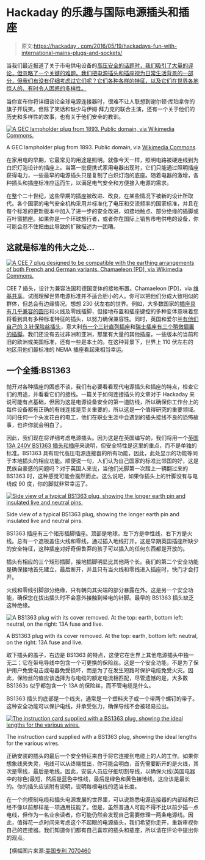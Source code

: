 # Hackaday 的乐趣与国际电源插头和插座

> 原文:[https://hackaday . com/2016/05/19/hackadays-fun-with-international-mains-plugs-and-sockets/](https://hackaday.com/2016/05/19/hackadays-fun-with-international-mains-plugs-and-sockets/)

当我们最近报道了关于市电供电设备的[高压安全的话题时，我们吸引了大量的评论，但忽略了一个关键的难题。我们把电源插头和插座视为日常生活背景的一部分，但我们有没有仔细考虑过它们呢？它们各种各样的特征，以及它们在世界各地惊人的、有时令人困惑的多样性。](https://hackaday.com/2016/05/11/looking-mains-voltage-in-the-eye-and-surviving-part-1/)

当你宣布你将详细谈论全球电源连接器时，很难不让人联想到谢尔顿·库珀拿你的旗子开玩笑。但除了笑话和缺少马伊姆·拜力克的联合主演，还有一个关于他们的历史和多样性的故事，也有关于他们安全的教训。

[![A GEC lampholder plug from 1893\. Public domain, via Wikimedia Commons.](../Images/0438617d32985f6733d668af2ffd942b.png)](https://hackaday.com/wp-content/uploads/2016/05/1893_gec_lampholder_plug.jpg)

A GEC lampholder plug from 1893\. Public domain, via [Wikimedia Commons](https://commons.wikimedia.org/wiki/File:1893_GEC_Lampholder_Plug.jpg).

在家用电的早期，它最常见的用途是照明。就像今天一样，照明电路被硬连线到为白炽灯泡设计的插座上。当第一批便携式家用电器出现时，它们只能通过照明插座获得电力，一些最早的电源插头只是复制了白炽灯泡的底座。随着电器的激增，各种插头和插座标准应运而生，以满足电气安全和方便接入电源的需求。

在整个二十世纪，这些早期的插座被改进、改良，在某些情况下被新的设计所取代。各个国家的电气安全机构采用并标准化了电压和交流频率的国家标准，并且在每个标准的更新版本中加入了进一步的安全改进，如接地触点、部分绝缘的插脚或百叶窗插座。如果你是一个环球旅行者，或者你在国际上销售市电供电的设备，你可能会忍不住把由此导致的扩散描述为一团糟。

## 这就是标准的伟大之处…

[![A CEE 7 plug designed to be compatible with the earthing arrangements of both French and German variants. Chamaeleon [PD], via Wikimedia Commons.](../Images/4c53956906d76eea3b135591c4b95f33.png)](https://hackaday.com/wp-content/uploads/2016/05/cee_7-7.jpg)

CEE 7 插头，设计为兼容法国和德国变体的接地布置。Chamaeleon [PD]，via [维基共享](https://commons.wikimedia.org/wiki/File:CEE_7-7.jpg)。试图理解世界电源标准并不适合胆小的人。你可以把他们分成大致相似的群体，但总会有边缘情况。想想 230 伏左右的世界。例如，大多数国家的[插座具有几乎兼容的圆形](https://en.wikipedia.org/wiki/AC_power_plugs_and_sockets#CEE_7_standards)和火线及零线插脚，但接地布置和插座键控的多种变体意味着您将看到具有多种标准特征的插头，以努力确保兼容性。同时，英国和爱尔兰[有他们自己的 3 针保险丝插头](https://en.wikipedia.org/wiki/AC_power_plugs_and_sockets#BS_1363_.28Type_G.29)，意大利[有一个三针直列插座](https://en.wikipedia.org/wiki/AC_power_plugs_and_sockets#Italy_.28Type_L.29)和[瑞士插座有三个稍微偏置的插脚](https://en.wikipedia.org/wiki/AC_power_plugs_and_sockets#Swiss_SEV_1011)。我们还没有去过非洲和亚洲，那里有大量的其他插座，一些版本的当前和旧的欧洲或美国标准，还有一些是本土的。在这种背景下，世界上 110 伏左右的地区用他们最标准的 NEMA 插座看起来相当幸运。

## 一个全插:BS1363

抛开对各种插座的困惑不谈，我们有必要看看现代电源插头和插座的特点，检查它们的用途，并看看它们的接线。一篇关于如何连接插头的文章对于 Hackaday 来说可能有点基础，但因为这是电源设备安全的第一道防线，所以确保你工作台上的每件设备都有正确的有线连接是至关重要的，所以这是一个值得研究的重要领域。问问任何一个头发花白的电工，他们在职业生涯中会遇到的插头接线不良的恐怖故事，也许你就会明白了。

因此，我们现在将详细考虑电源插头。因为这是在英国编写的，我们将用一个[英国 13A 240V BS1363 插头和插座](https://en.wikipedia.org/wiki/AC_power_plugs_and_sockets:_British_and_related_types#BS_1363_three-pin_.28rectangular.29_plugs_and_sockets)来说明，但安全特性是这里的重点，而不是单独的标准。BS1363 具有现代高压电源连接器的所有功能，因此，此处显示的功能等同于本地插头的相应功能。顺便说一句，人们认为自己国家的标准比邻国的好，这是民族自豪感的问题吗？对于英国人来说，当他们光脚第一次踏上一辆翻过来的 BS1363 时，这种感觉可能会戛然而止。这么说吧，如果你插头上的针脚没有与电线成 90 度，你的脚就非常幸运了。

[![Side view of a typical BS1363 plug, showing the longer earth pin and insulated live and neutral pins.](../Images/691cafa00df79e94cfd644b7fe0a9d5f.png)](https://hackaday.com/wp-content/uploads/2016/05/bs1363-side-view.jpg)

Side view of a typical BS1363 plug, showing the longer earth pin and insulated live and neutral pins.

BS1363 插座有三个矩形插脚插座。顶部是地球，左下方是中性线，右下方是火线。总有一个遮板盖住火线和零线，通过插入地线打开。这是早期英国插座所缺少的安全特征，这种插座对好奇但鲁莽的孩子可以插入的任何东西都是开放的。

插头有相应的三个矩形插脚，接地插脚明显比其他两个长。我们的第二个安全功能是确保接地首先建立，最后断开，并且只有当火线和零线进入插座时，快门才会打开。

火线和零线引脚部分绝缘，只有朝向其尖端的部分暴露在外。这是另一个安全功能，确保您在拔出插头时不会意外接触到带电的针脚。最早的 BS1363 插头缺乏这种绝缘。

![A BS1363 plug with its cover removed. At the top: earth, bottom left: neutral, on the right: 13A fuse and live.](../Images/f9a2e86d4caf0089deb0f2a17a543164.png)

A BS1363 plug with its cover removed. At the top: earth, bottom left: neutral, on the right: 13A fuse and live.

取下插头的盖子，右边是 BS1363 的特点，这使它在世界上其他电源插头中独一无二；它在带电导线中包含一个可更换的保险丝。这是一个安全功能，不是为了保护用户免受电击或电器免受损坏，而是为了在发生短路时保护电缆免受火灾。因此，保险丝的值应该选择为与电缆的额定电流相匹配，尽管遗憾的是，大多数 BS1363s 似乎都包含一个 13A 的保险丝，而不管电缆是什么。

BS1363 插头的底部是一个线夹，通常是一个塑料夹子或一个带两个螺钉的带子。这种安全功能可以保护电线，并承受张力，确保导线不会被轻易拉出。

[![The instruction card supplied with a BS1363 plug, showing the ideal lengths for the various wires.](../Images/b31e3567c81ec4ca540b7e4bc89e0fd9.png)](https://hackaday.com/wp-content/uploads/2016/05/bs1363-instructions.jpg)

The instruction card supplied with a BS1363 plug, showing the ideal lengths for the various wires.

正确安装的插头的最后一个安全特征来自于将它连接到电缆上的人的工作。如果你想象线夹失灵，电线可以从终端拔出，你可能会明白，首先需要断开的是火线，其次是零线，最后是地线。因此，安装人员应仔细切割导线，以确保火线(英国电器中的棕色)最短，然后是蓝色中性线，最后是绿色和黄色接地线，这应该是最长的。你的插头应该附有说明，说明每根电线的适当长度。

在一个向模制电缆和插头电源发展的世界里，可以说熟悉电源连接器的内部结构已经不像以前那样是一项通用技能了。但是，虽然普通人可能不得不比以前少插一点电线，但作为一名业余读者，你可能仍然会发现自己需要修理一两条电源线。因此，值得花一点时间来考虑这个不起眼的电源插头，我们希望你走开，重新审视你自己的连接器。我们知道你们都有自己喜欢的插头和插座，所以请在评论中提出你的观点。

【横幅图片来源:[美国专利 7070460](http://www.freepatentsonline.com/7070460.html)